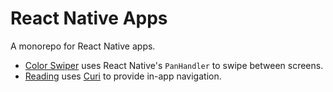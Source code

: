 # React Native Apps

A monorepo for React Native apps.

* [Color Swiper](./color-swiper) uses React Native's `PanHandler` to swipe between screens.
* [Reading](./reading) uses [Curi](https://curi.js.org) to provide in-app navigation.
